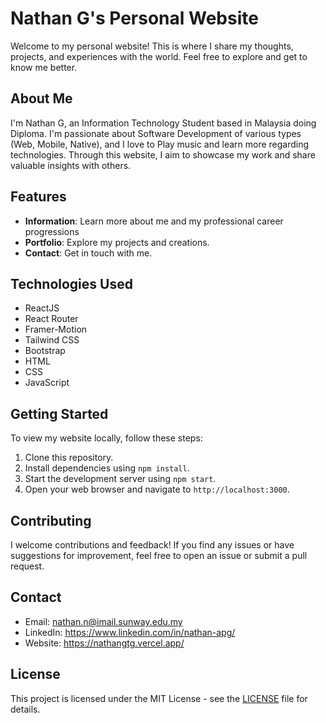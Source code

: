 # Nathan G's Personal Website

Welcome to my personal website! This is where I share my thoughts, projects, and experiences with the world. Feel free to explore and get to know me better.

## About Me

I'm Nathan G, an Information Technology Student based in Malaysia doing Diploma. I'm passionate about Software Development of various types (Web, Mobile, Native), and I love to Play music and learn more regarding technologies. Through this website, I aim to showcase my work and share valuable insights with others.

## Features

- **Information**: Learn more about me and my professional career progressions
- **Portfolio**: Explore my projects and creations.
- **Contact**: Get in touch with me.  

## Technologies Used

- ReactJS
- React Router
- Framer-Motion
- Tailwind CSS
- Bootstrap
- HTML
- CSS
- JavaScript

## Getting Started

To view my website locally, follow these steps:

1. Clone this repository.
2. Install dependencies using `npm install`.
3. Start the development server using `npm start`.
4. Open your web browser and navigate to `http://localhost:3000`.

## Contributing

I welcome contributions and feedback! If you find any issues or have suggestions for improvement, feel free to open an issue or submit a pull request.

## Contact

- Email: nathan.n@imail.sunway.edu.my
- LinkedIn: https://www.linkedin.com/in/nathan-apg/
- Website: https://nathangtg.vercel.app/

## License

This project is licensed under the MIT License - see the [LICENSE](LICENSE) file for details.
